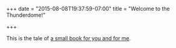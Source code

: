 +++
date = "2015-08-08T19:37:59-07:00"
title = "Welcome to the Thunderdome!"

+++


This is the tale of [a small book for you and for me](http://cloudnativejava.io).
